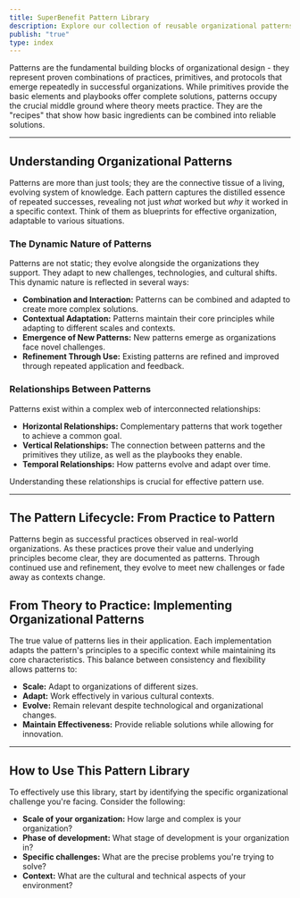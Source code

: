 ```yaml
---
title: SuperBenefit Pattern Library
description: Explore our collection of reusable organizational patterns
publish: "true"
type: index
---
```


Patterns are the fundamental building blocks of organizational design - they represent proven combinations of practices, primitives, and protocols that emerge repeatedly in successful organizations. While primitives provide the basic elements and playbooks offer complete solutions, patterns occupy the crucial middle ground where theory meets practice. They are the "recipes" that show how basic ingredients can be combined into reliable solutions.

---

## Understanding Organizational Patterns

Patterns are more than just tools; they are the connective tissue of a living, evolving system of knowledge. Each pattern captures the distilled essence of repeated successes, revealing not just *what* worked but *why* it worked in a specific context.  Think of them as blueprints for effective organization, adaptable to various situations.


### The Dynamic Nature of Patterns

Patterns are not static; they evolve alongside the organizations they support. They adapt to new challenges, technologies, and cultural shifts.  This dynamic nature is reflected in several ways:

* **Combination and Interaction:** Patterns can be combined and adapted to create more complex solutions.
* **Contextual Adaptation:**  Patterns maintain their core principles while adapting to different scales and contexts.
* **Emergence of New Patterns:**  New patterns emerge as organizations face novel challenges.
* **Refinement Through Use:** Existing patterns are refined and improved through repeated application and feedback.


### Relationships Between Patterns

Patterns exist within a complex web of interconnected relationships:

* **Horizontal Relationships:** Complementary patterns that work together to achieve a common goal.
* **Vertical Relationships:** The connection between patterns and the primitives they utilize, as well as the playbooks they enable.
* **Temporal Relationships:** How patterns evolve and adapt over time.

Understanding these relationships is crucial for effective pattern use.

---

## The Pattern Lifecycle: From Practice to Pattern

Patterns begin as successful practices observed in real-world organizations. As these practices prove their value and underlying principles become clear, they are documented as patterns. Through continued use and refinement, they evolve to meet new challenges or fade away as contexts change.


## From Theory to Practice: Implementing Organizational Patterns

The true value of patterns lies in their application. Each implementation adapts the pattern's principles to a specific context while maintaining its core characteristics. This balance between consistency and flexibility allows patterns to:

* **Scale:**  Adapt to organizations of different sizes.
* **Adapt:**  Work effectively in various cultural contexts.
* **Evolve:**  Remain relevant despite technological and organizational changes.
* **Maintain Effectiveness:**  Provide reliable solutions while allowing for innovation.

---

## How to Use This Pattern Library

To effectively use this library, start by identifying the specific organizational challenge you're facing.  Consider the following:

* **Scale of your organization:**  How large and complex is your organization?
* **Phase of development:** What stage of development is your organization in?
* **Specific challenges:** What are the precise problems you're trying to solve?
* **Context:** What are the cultural and technical aspects of your environment?